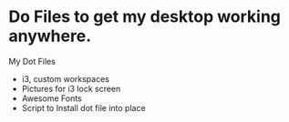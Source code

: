 # Do Files to get my desktop working anywhere.
My Dot Files
* i3, custom workspaces
* Pictures for i3 lock screen
* Awesome Fonts
* Script to Install dot file into place
